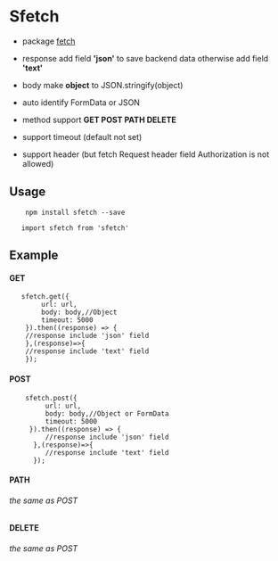 # Sfetch

- package [fetch](http://github.github.io/fetch/ "fetch")

- response add field **'json'** to save backend data otherwise add field **'text'**

- body make **object** to JSON.stringify(object)

- auto identify FormData or JSON

- method support **GET POST PATH DELETE**

- support timeout (default not set)

- support header (but fetch Request header field Authorization is not allowed)

## Usage

`    npm install sfetch --save`

`	import sfetch from 'sfetch'`

## Example

####  GET
       sfetch.get({
            url: url,
            body: body,//Object
	        timeout: 5000
        }).then((response) => {
        //response include 'json' field
        },(response)=>{
        //response include 'text' field
	    });
#### POST
        sfetch.post({
             url: url,
             body: body,//Object or FormData	 
			 timeout: 5000
         }).then((response) => {
             //response include 'json' field
          },(response)=>{
             //response include 'text' field
          });
#### PATH
###### the same as POST
#### DELETE
###### the same as POST


